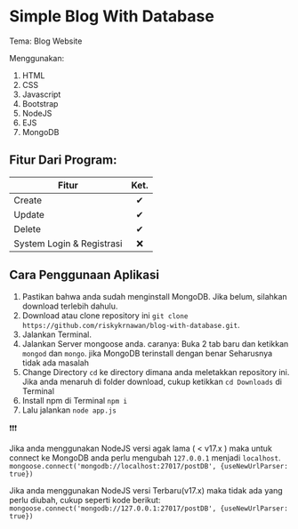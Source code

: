 # Simple Blog With Database

Tema: Blog Website

Menggunakan:


1. HTML
2. CSS
3. Javascript
4. Bootstrap
5. NodeJS
6. EJS
7. MongoDB


## Fitur Dari Program:

| Fitur                        | Ket.           |
| ---------------------------- |:--------------:| 
| Create                       | ✔              |
| Update                       | ✔              |
| Delete                       | ✔              |
| System Login & Registrasi    | ❌             |



## Cara Penggunaan Aplikasi

  1. Pastikan bahwa anda sudah menginstall MongoDB. Jika belum, silahkan download terlebih dahulu.
  2. Download atau clone repository ini `git clone https://github.com/riskykrnawan/blog-with-database.git`.
  3. Jalankan Terminal.
  4. Jalankan Server mongoose anda. caranya: Buka 2 tab baru dan ketikkan `mongod` dan `mongo`. jika MongoDB terinstall dengan benar Seharusnya tidak ada masalah
  5. Change Directory `cd` ke directory dimana anda meletakkan repository ini. Jika anda menaruh di folder download, cukup ketikkan `cd Downloads` di Terminal
  6. Install npm di Terminal `npm i`
  7. Lalu jalankan `node app.js`

❗❗❗

Jika anda menggunakan NodeJS versi agak lama ( < v17.x ) maka untuk connect ke MongoDB anda perlu mengubah `127.0.0.1` menjadi `localhost`.   
`mongoose.connect('mongodb://localhost:27017/postDB', {useNewUrlParser: true})`

Jika anda menggunakan NodeJS versi Terbaru(v17.x) maka tidak ada yang perlu diubah, cukup seperti kode berikut:
`mongoose.connect('mongodb://127.0.0.1:27017/postDB', {useNewUrlParser: true})`

